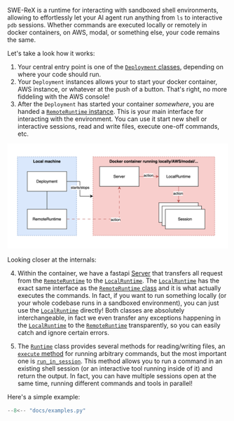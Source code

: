 SWE-ReX is a runtime for interacting with sandboxed shell environments, allowing to effortlessly let your AI agent run anything from `ls` to interactive `pdb` sessions.
Whether commands are executed locally or remotely in docker containers, on AWS, modal, or something else, your code remains the same.

Let's take a look how it works:

1. Your central entry point is one of the [`Deployment` classes][abstractdeployment], depending on where your code should run. 
2. Your `Deployment` instances allows your to start your docker container, AWS instance, or whatever at the push of a button. That's right, no more fiddeling with the AWS console!
3. After the `Deployment` has started your container _somewhere_, you are handed a [`RemoteRuntime` instance][remoteruntime].
  This is your main interface for interacting with the environment. You can use it start new shell or interactive sessions, read and write files, execute one-off commands, etc.

[abstractdeployment]: deployments/#swerex.deployments.AbstractDeployment
[remoteruntime]: runtimes/#swerex.runtime.remote.RemoteRuntime
[localruntime]: runtimes/#swerex.runtime.local.Runtime
[server]: server/#swerex.server

![architecture](./assets/architecture.svg)

Looking closer at the internals:

4. Within the container, we have a fastapi [Server][server] that transfers all request from the [`RemoteRuntime`][remoteruntime] to the [`LocalRuntime`][localruntime].
   The [`LocalRuntime`][localruntime] has the exact same interface as the [`RemoteRuntime` class][remoteruntime] and it is what actually executes the commands.
   In fact, if you want to run something locally (or your whole codebase runs in a sandboxed environment), you can just use the [`LocalRuntime`][localruntime] directly!
   Both classes are absolutely interchangeable, in fact we even transfer any exceptions happening in the [`LocalRuntime`][localruntime] to the [`RemoteRuntime`][remoteruntime] transparently,
   so you can easily catch and ignore certain errors.

5. The [`Runtime`][abstractruntime] class provides several methods for reading/writing files, an [`execute` method][abstractruntime.execute] for running arbitrary commands, but the most important one is [`run_in_session`][abstractruntime.run_in_session].
   This method allows you to run a command in an existing shell session (or an interactive tool running inside of it) and return the output.
   In fact, you can have multiple sessions open at the same time, running different commands and tools in parallel!

[runtime]: runtimes/#swerex.runtime.abstract.Runtime
[abstractruntime]: runtimes/#swerex.runtime.abstract.AbstractRuntime
[abstractruntime.execute]: runtimes/#swerex.runtime.abstract.AbstractRuntime.execute
[abstractruntime.run_in_session]: runtimes/#swerex.runtime.abstract.AbstractRuntime.run_in_session

Here's a simple example:

```python
--8<-- "docs/examples.py"
```